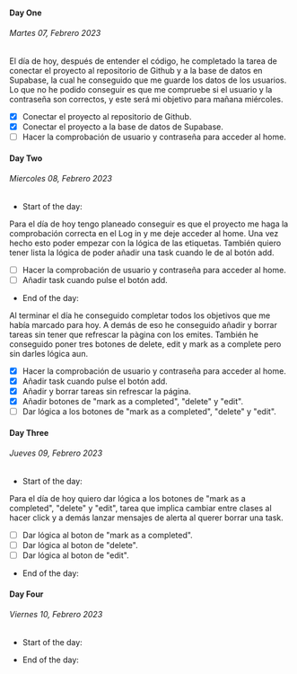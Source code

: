 #### Day One

###### Martes 07, Febrero 2023

El día de hoy, después de entender el código, he completado la tarea de conectar el proyecto al repositorio de Github y a la base de datos en Supabase, la cual he conseguido que me guarde los datos de los usuarios. Lo que no he podido conseguir es que me compruebe si el usuario y la contraseña son correctos, y este será mi objetivo para mañana miércoles.

- [x] Conectar el proyecto al repositorio de Github.
- [x] Conectar el proyecto a la base de datos de Supabase.
- [ ] Hacer la comprobación de usuario y contraseña para acceder al home.

#### Day Two

###### Miercoles 08, Febrero 2023

- Start of the day:

Para el día de hoy tengo planeado conseguir es que el proyecto me haga la comprobación correcta en el Log in y me deje acceder al home. Una vez hecho esto poder empezar con la lógica de las etiquetas. También quiero tener lista la lógica de poder añadir una task cuando le de al botón add.

- [ ] Hacer la comprobación de usuario y contraseña para acceder al home.
- [ ] Añadir task cuando pulse el botón add.

- End of the day:

Al terminar el día he conseguido completar todos los objetivos que me había marcado para hoy. A demás de eso he conseguido añadir y borrar tareas sin tener que refrescar la pàgina con los emites. También he conseguido poner tres botones de delete, edit y mark as a complete pero sin darles lógica aun.

- [x] Hacer la comprobación de usuario y contraseña para acceder al home.
- [x] Añadir task cuando pulse el botón add.
- [x] Añadir y borrar tareas sin refrescar la página.
- [x] Añadir botones de "mark as a completed", "delete" y "edit".
- [ ] Dar lógica a los botones de "mark as a completed", "delete" y "edit".

#### Day Three

###### Jueves 09, Febrero 2023

- Start of the day:

Para el día de hoy quiero dar lógica a los botones de "mark as a completed", "delete" y "edit", tarea que implica cambiar entre clases al hacer click y a demás lanzar mensajes de alerta al querer borrar una task.

- [ ] Dar lógica al boton de "mark as a completed".
- [ ] Dar lógica al boton de "delete".
- [ ] Dar lógica al boton de "edit".

- End of the day:

#### Day Four

###### Viernes 10, Febrero 2023

- Start of the day:

- End of the day:
